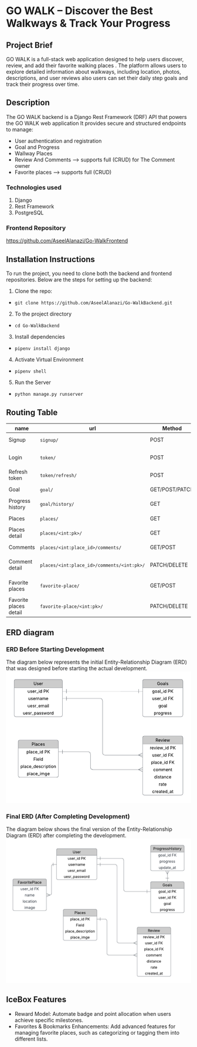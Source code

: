 # GO WALK – Discover the Best Walkways & Track Your Progress
##  Project Brief

GO WALK is a full-stack web application designed to help users discover, review, and add their favorite walking places . 
The platform allows users to explore detailed information about walkways, including location, photos, descriptions, and user reviews also users can set their daily step goals and track their progress over time.
## Description
The GO WALK backend is a Django Rest Framework (DRF) API that powers the GO WALK web application
It provides secure and structured endpoints to manage:
- User authentication and registration
- Goal and Progress 
- Wallway Places 
- Review And Comments --> supports full (CRUD) for The Comment owner
- Favorite places --> supports full (CRUD)

### Technologies used
 1. Django
 2.  Rest Framework
 3. PostgreSQL

 ### Frontend Repository
https://github.com/AseelAlanazi/Go-WalkFrontend

## Installation Instructions

To run the project, you need to clone both the backend and frontend repositories. Below are the steps for setting up the backend:

1. Clone the repo:
-  `git clone https://github.com/AseelAlanazi/Go-WalkBackend.git`


2.  To the project directory
- `cd Go-WalkBackend`

3. Install dependencies
- `pipenv install django`

4. Activate Virtual Environment
- `pipenv shell`

5. Run the Server
- `python manage.py runserver`

## Routing Table
| **name** | **url** |  **Method** | **Description**                 |
| ----------- |---------|------------|---------------------------------|
| Signup | `signup/` | POST       | Register a new user             |
| Login |`token/` | POST       | Login to get access tokens      |
| Refresh token |  `token/refresh/` |POST       | Refresh the token               |
| Goal |  `goal/` | GET/POST/PATCH | Manage user goals         |
| Progress history |  `goal/history/` | GET        | Get history of progress         |
| Places|  `places/` | GET        | List all places                 |
| Places detail|  `places/<int:pk>/` | GET        | Get details of a place          |
| Comments | `places/<int:place_id>/comments/` |GET/POST   | List or add comments            |
| Comment detail | `places/<int:place_id>/comments/<int:pk>/` | PATCH/DELETE | Edit or delete a comment     |
| Favorite places | `favorite-place/ ` |  GET/POST   | List or add favorite places     |
| Favorite places detail| `favorite-place/<int:pk>/` | PATCH/DELETE | Edit or remove a favorite    |
 

## ERD diagram
### ERD Before Starting Development

The diagram below represents the initial Entity-Relationship Diagram (ERD) that was designed before starting the actual development.
![befor](./image//beforER%20.png)
### Final ERD (After Completing Development)

The diagram below shows the final version of the Entity-Relationship Diagram (ERD) after completing the development. 
![after](./image/afterER.png)

## IceBox Features
- Reward Model: Automate badge and point allocation when users achieve specific milestones.
- Favorites & Bookmarks Enhancements:
Add advanced features for managing favorite places, such as categorizing or tagging them into different lists.



